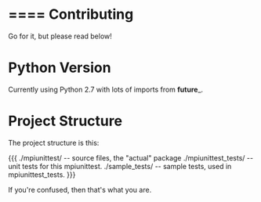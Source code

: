====
Contributing
====

Go for it, but please read below!

Python Version
==============

Currently using Python 2.7 with lots of imports from __future___.

Project Structure
=================

The project structure is this:

{{{
  ./mpiunittest/ -- source files, the "actual" package
  ./mpiunittest_tests/ -- unit tests for this mpiunittest.
  ./sample_tests/ -- sample tests, used in mpiunittest_tests.
}}}

If you're confused, then that's what you are.

